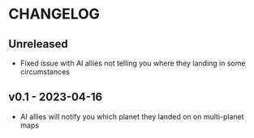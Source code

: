 # CHANGELOG

## Unreleased

- Fixed issue with AI allies not telling you where they landing in some circumstances

## v0.1 - 2023-04-16

- AI allies will notify you which planet they landed on on multi-planet maps
